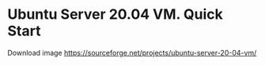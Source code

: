 # Ubuntu Server 20.04 VM. Quick Start

Download image https://sourceforge.net/projects/ubuntu-server-20-04-vm/
